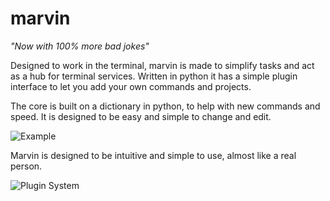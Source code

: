# marvin
*"Now with 100% more bad jokes"*

Designed to work in the terminal, marvin is made to simplify tasks and act as a hub for terminal services. Written in python it has a simple plugin interface to let you add your own commands and projects.

The core is built on a dictionary in python, to help with new commands and speed. It is designed to be easy and simple to change and edit.

![Example](https://github.com/Jeopardy/marvin/blob/master/images/Cover.png "Marvin")

Marvin is designed to be intuitive and simple to use, almost like a real person.

![Plugin System](https://github.com/Jeopardy/marvin/blob/master/images/help.png "Marvin")
